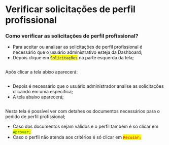 # Verificar solicitações de perfil profissional

### Como verificar as solicitações de perfil profissional?

* Para aceitar ou analisar as solicitações de perfil profissional é necessário que o usuário administrativo esteja da Dashboard;
* Depois clique em <mark style="color:blue;">`Solicitações`</mark> na parte esquerda da tela;

<figure><img src="../../.gitbook/assets/Captura de Tela 2023-04-24 às 14.48.27.png" alt=""><figcaption></figcaption></figure>

Após clicar a tela abixo aparecerá:

<figure><img src="../../.gitbook/assets/Captura de Tela 2023-04-24 às 13.49.14.png" alt=""><figcaption></figcaption></figure>

* Depois é necessário que o usuário administrador analise as solicitações clicando em uma específica;
* A tela abaixo aparecerá;

<figure><img src="../../.gitbook/assets/Captura de Tela 2023-04-24 às 15.25.26.png" alt=""><figcaption></figcaption></figure>

Nesta tela é possível ver com detahes os documentos necessários para o pedido de perfil profissional;

* Caso dos documentos sejam válidos e o perfil também é so clicar em <mark style="color:green;">`Aprovar;`</mark>
* Caso o perfil não atenda aos critérios é só clicar em <mark style="color:red;">`Recusar;`</mark>

